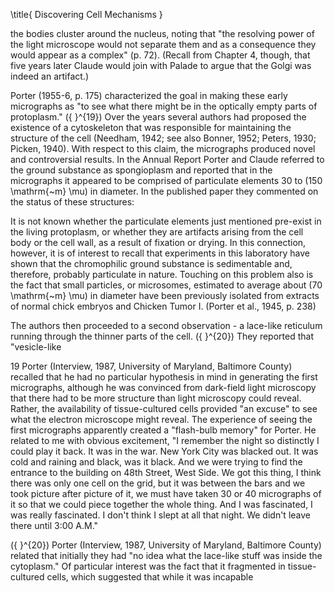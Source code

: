 \title{
Discovering Cell Mechanisms
}

the bodies cluster around the nucleus, noting that "the resolving power of the light microscope would not separate them and as a consequence they would appear as a complex" (p. 72). (Recall from Chapter 4, though, that five years later Claude would join with Palade to argue that the Golgi was indeed an artifact.)

Porter (1955-6, p. 175) characterized the goal in making these early micrographs as "to see what there might be in the optically empty parts of protoplasm." \({ }^{19}\) Over the years several authors had proposed the existence of a cytoskeleton that was responsible for maintaining the structure of the cell (Needham, 1942; see also Bonner, 1952; Peters, 1930; Picken, 1940). With respect to this claim, the micrographs produced novel and controversial results. In the Annual Report Porter and Claude referred to the ground substance as spongioplasm and reported that in the micrographs it appeared to be comprised of particulate elements 30 to \(150 \mathrm{~m} \mu\) in diameter. In the published paper they commented on the status of these structures:

It is not known whether the particulate elements just mentioned pre-exist in the living protoplasm, or whether they are artifacts arising from the cell body or the cell wall, as a result of fixation or drying. In this connection, however, it is of interest to recall that experiments in this laboratory have shown that the chromophilic ground substance is sedimentable and, therefore, probably particulate in nature. Touching on this problem also is the fact that small particles, or microsomes, estimated to average about \(70 \mathrm{~m} \mu\) in diameter have been previously isolated from extracts of normal chick embryos and Chicken Tumor I. (Porter et al., 1945, p. 238)

The authors then proceeded to a second observation - a lace-like reticulum running through the thinner parts of the cell. \({ }^{20}\) They reported that "vesicle-like

19 Porter (Interview, 1987, University of Maryland, Baltimore County) recalled that he had no particular hypothesis in mind in generating the first micrographs, although he was convinced from dark-field light microscopy that there had to be more structure than light microscopy could reveal. Rather, the availability of tissue-cultured cells provided "an excuse" to see what the electron microscope might reveal. The experience of seeing the first micrographs apparently created a "flash-bulb memory" for Porter. He related to me with obvious excitement, "I remember the night so distinctly I could play it back. It was in the war. New York City was blacked out. It was cold and raining and black, was it black. And we were trying to find the entrance to the building on 48th Street, West Side. We got this thing, I think there was only one cell on the grid, but it was between the bars and we took picture after picture of it, we must have taken 30 or 40 micrographs of it so that we could piece together the whole thing. And I was fascinated, I was really fascinated. I don't think I slept at all that night. We didn't leave there until 3:00 A.M."

\({ }^{20}\) Porter (Interview, 1987, University of Maryland, Baltimore County) related that initially they had "no idea what the lace-like stuff was inside the cytoplasm." Of particular interest was the fact that it fragmented in tissue-cultured cells, which suggested that while it was incapable
